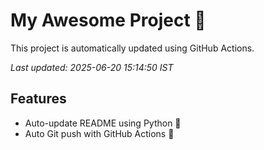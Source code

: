# My Awesome Project 🚀

This project is automatically updated using GitHub Actions.

_Last updated: 2025-06-20 15:14:50 IST_

## Features
- Auto-update README using Python 🐍
- Auto Git push with GitHub Actions 🤖
